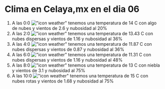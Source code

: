 # Clima en Celaya,mx en el dia 06

1. A las 0:0 !["icon weather"](http://openweathermap.org/img/w/02n.png) tenemos una temperatura de 14 C con algo de nubes y  vientos de 2.6 y nubosidad al 20%
1. A las 2:0 !["icon weather"](http://openweathermap.org/img/w/03n.png) tenemos una temperatura de 13.43 C con nubes dispersas y  vientos de 1.16 y nubosidad al 36%
1. A las 4:0 !["icon weather"](http://openweathermap.org/img/w/03n.png) tenemos una temperatura de 11.87 C con nubes dispersas y  vientos de 0.87 y nubosidad al 36%
1. A las 6:0 !["icon weather"](http://openweathermap.org/img/w/03n.png) tenemos una temperatura de 11.31 C con nubes dispersas y  vientos de 1.16 y nubosidad al 48%
1. A las 8:0 !["icon weather"](http://openweathermap.org/img/w/50n.png) tenemos una temperatura de 13 C con niebla y  vientos de 3.1 y nubosidad al 75%
1. A las 10:0 !["icon weather"](http://openweathermap.org/img/w/04d.png) tenemos una temperatura de 15 C con nubes rotas y  vientos de 1.68 y nubosidad al 75%
